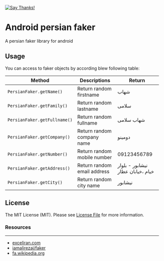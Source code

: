 [![Say Thanks!](https://img.shields.io/badge/Say%20Thanks-!-1EAEDB.svg)](https://saythanks.io/to/shahabsaalami)
# Android persian faker
A persian faker library for android 


## Usage
You can access to faker objects by according blew following table:

 

| Method | Descriptions |Return
| --- | --- | --- |
| ```PersianFaker.getName()``` | Return random firstname | شهاب
| ```PersianFaker.getFamily()``` | Return random lastname | سلامی
| ```PersianFaker.getFullname()``` | Return random fullname | شهاب سلامی
| ```PersianFaker.getCompany()``` | Return random company name | دومینو
| ```PersianFaker.getNumber()``` | Return random mobile number | 09123456789
| ```PersianFaker.getAddress()``` | Return random email address | نیشابور - بلوار خیام ،خیابان عطار
| ```PersianFaker.getCity()``` | Return random city name | نیشابور
 
## License
The MIT License (MIT). Please see [License File](LICENSE) for more information.

### Resources
-------------------------
- [exceliran.com](https://exceliran.com/iran-cities-database/)
- [iamalirezaj/faker](https://github.com/iamalirezaj/faker)
- [fa.wikipedia.org](https://fa.wikipedia.org/wiki/%D8%B1%D8%AF%D9%87:%D9%86%D8%A7%D9%85%E2%80%8C%D9%87%D8%A7%DB%8C_%D8%AE%D8%A7%D9%86%D9%88%D8%A7%D8%AF%DA%AF%DB%8C)

